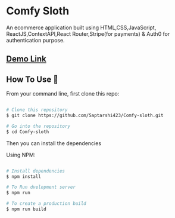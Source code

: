 # Comfy Sloth

An ecommerce application built using HTML,CSS,JavaScript,
ReactJS,ContextAPI,React Router,Stripe(for payments) & Auth0 for 
authentication purpose.

## [Demo Link](https://comfy-app.netlify.app/)

## How To Use 🔧

From your command line, first clone this repo:

```bash

# Clone this repository
$ git clone https://github.com/Saptarshi423/Comfy-sloth.git

# Go into the repository
$ cd Comfy-sloth

```

Then you can install the dependencies

Using NPM:

```bash

# Install dependencies
$ npm install

# To Run dvelopment server
$ npm run

# To create a production build
$ npm run build

```
